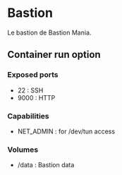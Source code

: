 # Bastion
Le bastion de Bastion Mania.
## Container run option
### Exposed ports
- 22 : SSH
- 9000 : HTTP

### Capabilities
- NET_ADMIN : for /dev/tun access

### Volumes
- /data : Bastion data
